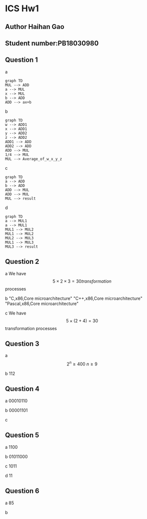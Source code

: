 # ICS Hw1

## Author Haihan Gao

## Student number:PB18030980

## Question 1

a

```mermaid
graph TD
MUL --> ADD
a --> MUL
x --> MUL
b --> ADD
ADD --> ax+b
```

b

```mermaid
graph TD
w --> ADD1
x --> ADD1
y --> ADD2
z --> ADD2
ADD1 --> ADD
ADD2 --> ADD
ADD --> MUL
1/4 --> MUL
MUL --> Average_of_w_x_y_z
```

c

```mermaid
graph TD
a --> ADD
b --> ADD
ADD --> MUL
ADD --> MUL
MUL --> result
```

d

```mermaid
graph TD
a --> MUL1
a --> MUL1
MUL1 --> MUL2
MUL1 --> MUL2
MUL2 --> MUL3
MUL1 --> MUL3
MUL3 --> result
```

## Question 2

a We have $$5\times 2\times 3=30  transformation$$ processes

b "C,x86,Core microarchitecture" "C++,x86,Core microarchitecture" "Pascal,x86,Core microarchitecture" 

c We have $$5\times (2+4)=30$$ transformation processes

## Question 3

a $$2^n\geq 400\ n\geq 9$$

 b 112

## Question 4

a 00010110

b 00001101

c 



## Question 5

a 1100

b 01011000

c 1011

d 11

## Question 6

a 85

b 